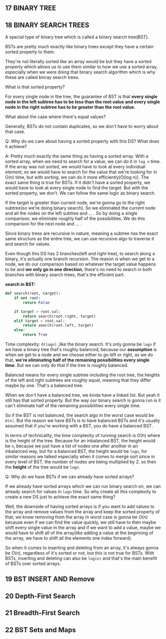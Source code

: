 ## 17 BINARY TREE

## 18 BINARY SEARCH TREES
A special type of binary tree which is called a binary search tree(BST).

BSTs are pretty much exactly like binary trees except they have a certain sorted property to them.

They're not literally sorted like an array would be but they have a sorted property which allows us to use them similar to how we use
a sorted array, especially when we were doing that binary search algorithm which is why these are called binray search trees.

What is that sorted property?

For every single node in the tree, the guarantee of BST is that **every single node in the left subtree has to be less than the root value and
every single node in the right subtree has to be greater than the root value.**

What about the case where there's equal values? 

Generally, BSTs do not contain duplicates, so we don't have to worry about that case.

Q: Why do we care about having a sorted property with this DS? What does it achieve? 

A: Pretty much exactly the same thing as having a sorted array. With a sorted array, when we need to search for a value, we can do it
in `log n` time. If the array was not sorted, we would have to look at every individual element, so we would have to search for the
value that we're looking for in O(n) time, but with sorting, we can do it more efficiently(O(log n)). The exact same thing is true for
BSTs. If it didn't have a sorted property, we would have to look at every single node to find the target. But with the sorted property, we don't.
We can follow the same logic as binary search.

If the target is greater than current node, we're gonna go to the right subtree(so we're doing binary search). So we eliminated the current node and
all the nodes on the left subtree and ... . So by doing a single comparison, we eliminate roughly half of the possibilities. We do this
comparison for the next node and ... .

Since binary trees are recursive in nature, meaning a subtree has the exact same structure as the entire tree, we can use recursive algo to traverse it
and search for values.

Even though this DS has 2 branches(left and right tree), to search along a binary, it's actually one branch recursion. The reason is when we get
to a node, we do our comparison based on whatever the target value happens to be and **we only go in one direction**, there's no need to
search in both branches with binary search trees, that's the efficient part.

**search in BST:**
```python
def search(root, target):
    if not root:
        return False

    if target > root.val:
        return search(root.right, target)
    elif target < root.val:
        return search(root.left, target)
    else:
        return True
```
Time complexity: `O(logn)` ,like the binary search. It's only gonna be `logn` if we have a binary tree that's roughly balanced, because our
**assumption** is when we get to a node and we choose either to go left or right, as we do that, **we're eliminating half of the remaining possibilities
every single time**. But we can only do that if the tree is roughly balanced.

Balanced means for every single subtree including the root tree, the heights of the left and right subtrees are roughly equal, meaning that they differ
maybe by one. That's a balanced tree.

When we don't have a balanced tree, we kinda have a linked list. But yeah it still has that sorted property. But the way our binary search is gonna run
is it can't eliminate half of the remaining possibilities every single time.

So if the BST is not balanced, the search algo in the worst case would be `O(n)`. But the reason we have BSTs is to have balanced BSTs and it's
usually assumed that if you're working with a BST, you do have a balanced BST.

In terms of technicality, the time complexity of running search is O(h) where is the height of the tree. Because for an inbalanced BST, the
height would be `n`, because we just have a list of nodes one after another in an inbalanced way, but for a balanced BST, the height would be
`logn`, for similar reasons we talked especially when it comes to merge sort since in every level of BST, the number of nodes are being multiplied
by 2, so then the **height** of the tree would be `logn`.

Q: Why do we have BSTs if we can already have sorted arrays?

If we already have sorted arrays which we can run binary search on, we can already search for values in `logn` time. So why create all this
complexity to create a new DS just to achieve the exact same thing?

Well, the downside of having sorted arrays is if you want to add values to the array and remove values from the array and keep the sorted
property of that, we know removing from the array in worst case is gonna be O(n) because even if we can find the value quickly, we still have
to then maybe shift every single value in the array and if we want to add a value, maybe we would have to shift all of the array(like adding
a value at the beginning of the array, we have to shift all the elements one index forward).

So when it comes to inserting and deleting from an array, it's always gonna be O(n), regardless of it's sorted or not, but this is not true for
BSTs. With BSTs, inserting and deleting can also be `log(n)` and that's the main benefit of BSTs over sorted arrays.

## 19 BST INSERT AND Remove

## 20 Depth-First Search

## 21 Breadth-First Search

## 22 BST Sets and Maps